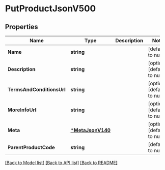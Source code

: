 # PutProductJsonV500

## Properties
Name | Type | Description | Notes
------------ | ------------- | ------------- | -------------
**Name** | **string** |  | [default to null]
**Description** | **string** |  | [optional] [default to null]
**TermsAndConditionsUrl** | **string** |  | [optional] [default to null]
**MoreInfoUrl** | **string** |  | [optional] [default to null]
**Meta** | [***MetaJsonV140**](MetaJsonV140.md) |  | [optional] [default to null]
**ParentProductCode** | **string** |  | [default to null]

[[Back to Model list]](../README.md#documentation-for-models) [[Back to API list]](../README.md#documentation-for-api-endpoints) [[Back to README]](../README.md)



